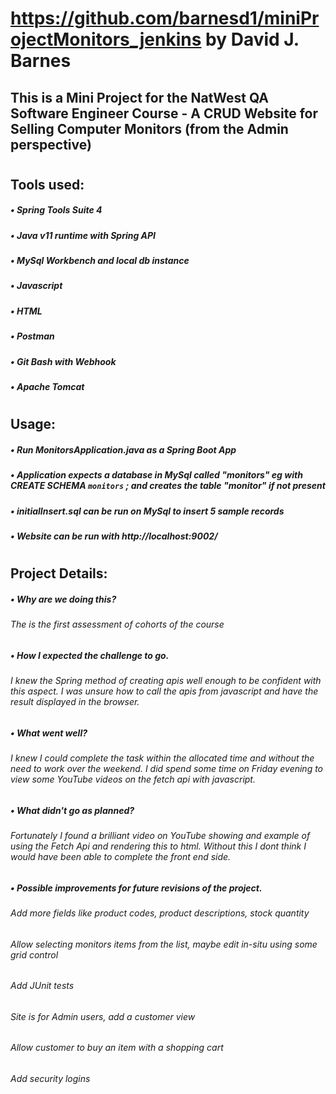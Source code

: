 # https://github.com/barnesd1/miniProjectMonitors_jenkins by David J. Barnes
## This is a Mini Project for the NatWest QA Software Engineer Course - A CRUD Website for Selling Computer Monitors (from the Admin perspective)
#
## Tools used:
#####	• Spring Tools Suite 4
#####	• Java v11 runtime with Spring API
#####	• MySql Workbench and local db instance
#####	• Javascript
#####	• HTML
#####	• Postman
#####	• Git Bash with Webhook
#####	• Apache Tomcat
#
## Usage:
#####	• Run MonitorsApplication.java as a Spring Boot App
#####	• Application expects a database in MySql called "monitors" eg with CREATE SCHEMA `monitors` ; and creates the table "monitor" if not present
#####	• initialInsert.sql can be run on MySql to insert 5 sample records
#####	• Website can be run with http://localhost:9002/
#	
## Project Details:
#####	• Why are we doing this?
######	The is the first assessment of cohorts of the course
#####	• How I expected the challenge to go.
######	I knew the Spring method of creating apis well enough to be confident with this aspect.  I was unsure how to call the apis from javascript and have the result displayed in the browser.
#####	• What went well?
######	I knew I could complete the task within the allocated time and without the need to work over the weekend.  I did spend some time on Friday evening to view some YouTube videos on the fetch api with javascript.
#####	• What didn't go as planned?
######	Fortunately I found a brilliant video on YouTube showing and example of using the Fetch Api and rendering this to html.  Without this I dont think I would have been able to complete the front end side.
#####	• Possible improvements for future revisions of the project.
######	Add more fields like product codes, product descriptions, stock quantity
######	Allow selecting monitors items from the list, maybe edit in-situ using some grid control
######	Add JUnit tests
######  Site is for Admin users, add a customer view
######	Allow customer to buy an item with a shopping cart
######	Add security logins

